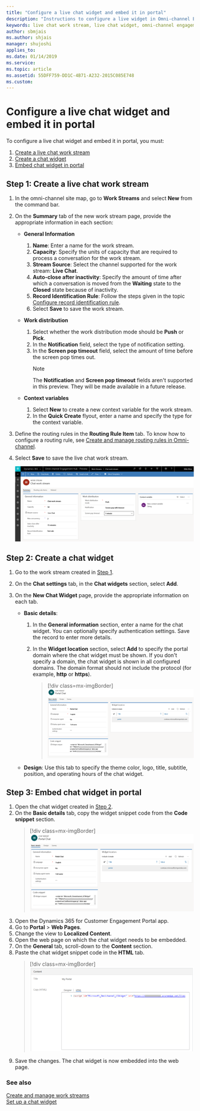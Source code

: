 ```yaml
---
title: "Configure a live chat widget and embed it in portal"
description: "Instructions to configure a live widget in Omni-channel Engagement Hub and embed it in Dynamics 365 Portal."
keywords: live chat work stream, live chat widget, omni-channel engagement hub
author: sbmjais
ms.author: shjais
manager: shujoshi
applies_to: 
ms.date: 01/14/2019
ms.service: 
ms.topic: article
ms.assetid: 55DFF759-DD1C-4B71-A232-2015C085E748
ms.custom: 
---
```


# Configure a live chat widget and embed it in portal

To configure a live chat widget and embed it in portal, you must:

1. [Create a live chat work stream](#step-1-create-a-live-chat-work-stream)
2. [Create a chat widget](#step-2-create-a-chat-widget)
3. [Embed chat widget in portal](#step-3-embed-chat-widget-in-portal)

## Step 1: Create a live chat work stream

1. In the omni-channel site map, go to **Work Streams** and select **New** from the command bar.
2. On the **Summary** tab of the new work stream page, provide the appropriate information in each section:

    - **General Information** 
        1. **Name**: Enter a name for the work stream.
        2. **Capacity**: Specify the units of capacity that are required to process a conversation for the work stream.
        3. **Stream Source**: Select the channel supported for the work stream: **Live Chat**. 
        4. **Auto-close after inactivity**: Specify the amount of time after which a conversation is moved from the **Waiting** state to the **Closed** state because of inactivity.
        5. **Record Identification Rule**: Follow the steps given in the topic [Configure record identification rule](record-identification-rule.md). 
        6. Select **Save** to save the work stream.
   
     - **Work distribution**
        1. Select whether the work distribution mode should be **Push** or **Pick**.
        2. In the **Notification** field, select the type of notification setting.
        3. In the **Screen pop timeout** field, select the amount of time before the screen pop times out.
            > [!NOTE]
            > The **Notification** and **Screen pop timeout** fields aren't supported in this preview. They will be made available in a future release.
            
      - **Context variables**
        1. Select **New** to create a new context variable for the work stream. 
        2. In the **Quick Create** flyout, enter a name and specify the type for the context variable.
        
 4. Define the routing rules in the **Routing Rule Item** tab. To know how to configure a routing rule, see [Create and manage routing rules in Omni-channel](routing-rules.md).    
 
 5. Select **Save** to save the live chat work stream.

       ![New workstream](../media/omni-channel-new-work-stream.png)

## Step 2: Create a chat widget

1. Go to the work stream created in [Step 1](#step-1-create-a-work-stream).
2. On the **Chat settings** tab, in the **Chat widgets** section, select **Add**.
3. On the **New Chat Widget** page, provide the appropriate information on each tab.

    - **Basic details**:

        1. In the **General information** section, enter a name for the chat widget. You can optionally specify authentication settings. Save the record to enter more details.
        2. In the **Widget location** section, select **Add** to specify the portal domain where the chat widget must be shown. If you don't specify a domain, the chat widget is shown in all configured domains. The domain format should not include the protocol (for example, **http** or **https**).

            > [!div class=mx-imgBorder]
            > ![Configure the basic details of a chat widget](../media/chat-widget-snippet.png "Configure the basic details of a chat widget")

    - **Design**: Use this tab to specify the theme color, logo, title, subtitle, position, and operating hours of the chat widget.

## Step 3: Embed chat widget in portal

1. Open the chat widget created in [Step 2](#step-2-create-a-chat-widget).
2. On the **Basic details** tab, copy the widget snippet code from the **Code snippet** section.
    > [!div class=mx-imgBorder]
    > ![Copy code snippet of a chat widget](../media/chat-widget-snippet.png "Copy code snippet of a chat widget")
3. Open the Dynamics 365 for Customer Engagement Portal app.
4. Go to **Portal** > **Web Pages**.
5. Change the view to **Localized Content**.
6. Open the web page on which the chat widget needs to be embedded.
7. On the **General** tab, scroll-down to the **Content** section.
8. Paste the chat widget snippet code in the **HTML** tab.
    > [!div class=mx-imgBorder]
    > ![Paste code snippet of a chat widget](../media/paste-snippet.png "Paste code snippet of a chat widget")
9. Save the changes. The chat widget is now embedded into the web page.

### See also

[Create and manage work streams](work-streams.md) </br>
[Set up a chat widget](set-up-chat-widget.md)
